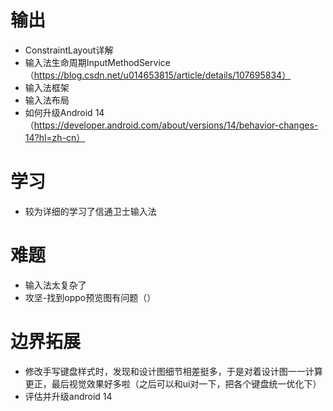 
# 输出
* ConstraintLayout详解
* 输入法生命周期InputMethodService（https://blog.csdn.net/u014653815/article/details/107695834）
* 输入法框架
* 输入法布局
* 如何升级Android 14（https://developer.android.com/about/versions/14/behavior-changes-14?hl=zh-cn）

# 学习
* 较为详细的学习了信通卫士输入法

# 难题
* 输入法太复杂了
* 攻坚-找到oppo预览图有问题（）


# 边界拓展
* 修改手写键盘样式时，发现和设计图细节相差挺多，于是对着设计图一一计算更正，最后视觉效果好多啦（之后可以和ui对一下，把各个键盘统一优化下）
* 评估并升级android 14
 